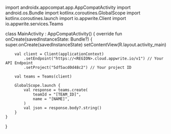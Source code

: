import androidx.appcompat.app.AppCompatActivity
import android.os.Bundle
import kotlinx.coroutines.GlobalScope
import kotlinx.coroutines.launch
import io.appwrite.Client
import io.appwrite.services.Teams

class MainActivity : AppCompatActivity() {
    override fun onCreate(savedInstanceState: Bundle?) {
        super.onCreate(savedInstanceState)
        setContentView(R.layout.activity_main)

        val client = Client(applicationContext)
            .setEndpoint("https://<REGION>.cloud.appwrite.io/v1") // Your API Endpoint
            .setProject("5df5acd0d48c2") // Your project ID

        val teams = Teams(client)

        GlobalScope.launch {
            val response = teams.create(
                teamId = "[TEAM_ID]",
                name = "[NAME]",
            )
            val json = response.body?.string()        
        }
    }
}